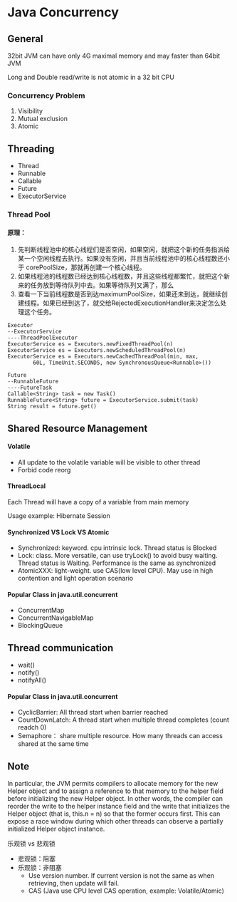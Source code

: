 # Java Concurrency

## General

32bit JVM can have only 4G maximal memory and may faster than 64bit JVM

Long and Double read/write is not atomic in a 32 bit CPU

### Concurrency Problem

1. Visibility
2. Mutual exclusion
3. Atomic

## Threading

* Thread
* Runnable
* Callable 
* Future
* ExecutorService

### Thread Pool 

#### 原理：

1. 先判断线程池中的核心线程们是否空闲，如果空闲，就把这个新的任务指派给某一个空闲线程去执行。如果没有空闲，并且当前线程池中的核心线程数还小于 corePoolSize，那就再创建一个核心线程。
2. 如果线程池的线程数已经达到核心线程数，并且这些线程都繁忙，就把这个新来的任务放到等待队列中去。如果等待队列又满了，那么
3. 查看一下当前线程数是否到达maximumPoolSize，如果还未到达，就继续创建线程。如果已经到达了，就交给RejectedExecutionHandler来决定怎么处理这个任务。

```text
Executor
--ExecutorService
----ThreadPoolExecutor
ExecutorService es = Executors.newFixedThreadPool(n)
ExecutorService es = Executors.newScheduledThreadPool(n)
ExecutorService es = Executors.newCachedThreadPool(min, max,
        60L, TimeUnit.SECONDS, new SynchronousQueue<Runnable>())

Future
--RunnableFuture
----FutureTask
Callable<String> task = new Task()
RunnableFuture<String> future = ExecutorService.submit(task)
String result = future.get()
```

## Shared Resource Management

#### Volatile

* All update to the volatile variable will be visible to other thread
* Forbid code reorg

#### ThreadLocal

Each Thread will have a copy of a variable from main memory

Usage example: Hibernate Session

#### Synchronized VS Lock VS Atomic

* Synchronized: keyword. cpu intrinsic lock. Thread status is Blocked 
* Lock: class. More versatile, can use tryLock\(\) to avoid busy waiting.  Thread status is Waiting. Performance is the same as synchronized
* AtomicXXX: light-weight. use CAS\(low level CPU\). May use in high contention and light operation scenario

#### Popular Class in java.util.concurrent

* ConcurrentMap 
* ConcurrentNavigableMap 
* BlockingQueue 

## Thread communication 

* wait\(\)
* notify\(\)
* notifyAll\(\)

#### Popular Class in java.util.concurrent 

* CyclicBarrier: All thread start when barrier reached 
* CountDownLatch: A thread start when multiple thread completes \(count readch 0\)
* Semaphore： share multiple resource. How many threads can access shared at the same time 

## Note

In particular, the JVM permits compilers to allocate memory for the new Helper object and to assign a reference to that memory to the helper field before initializing the new Helper object. In other words, the compiler can reorder the write to the helper instance field and the write that initializes the Helper object \(that is, this.n = n\) so that the former occurs first. This can expose a race window during which other threads can observe a partially initialized Helper object instance.

乐观锁 vs 悲观锁

* 悲观锁：阻塞
* 乐观锁：非阻塞
  * Use version number. If current version is not the same as when retrieving, then update will fail.
  * CAS \(Java use CPU level CAS operation, example: Volatile/Atomic\)


